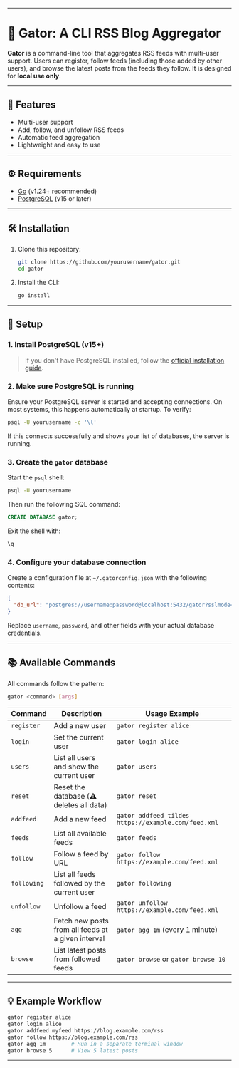 
---

# 🐊 Gator: A CLI RSS Blog Aggregator

**Gator** is a command-line tool that aggregates RSS feeds with multi-user support. Users can register, follow feeds (including those added by other users), and browse the latest posts from the feeds they follow. It is designed for **local use only**.

---

## 🚀 Features

* Multi-user support
* Add, follow, and unfollow RSS feeds
* Automatic feed aggregation
* Lightweight and easy to use

---

## ⚙️ Requirements

* [Go](https://golang.org/doc/install) (v1.24+ recommended)
* [PostgreSQL](https://www.postgresql.org/download/) (v15 or later)

---

## 🛠️ Installation

1. Clone this repository:

   ```bash
   git clone https://github.com/yourusername/gator.git
   cd gator
   ```

2. Install the CLI:

   ```bash
   go install
   ```

---

## 🧰 Setup

### 1. Install PostgreSQL (v15+)

> If you don't have PostgreSQL installed, follow the [official installation guide](https://www.postgresql.org/download/).

### 2. Make sure PostgreSQL is running

Ensure your PostgreSQL server is started and accepting connections. On most systems, this happens automatically at startup. To verify:

```bash
psql -U yourusername -c '\l'
```

If this connects successfully and shows your list of databases, the server is running.

### 3. Create the `gator` database

Start the `psql` shell:

```bash
psql -U yourusername
```

Then run the following SQL command:

```sql
CREATE DATABASE gator;
```

Exit the shell with:

```sql
\q
```

### 4. Configure your database connection

Create a configuration file at `~/.gatorconfig.json` with the following contents:

```json
{
  "db_url": "postgres://username:password@localhost:5432/gator?sslmode=disable"
}
```

Replace `username`, `password`, and other fields with your actual database credentials.

---

## 📚 Available Commands

All commands follow the pattern:

```bash
gator <command> [args]
```

| Command     | Description                                        | Usage Example                                       |
| ----------- | -------------------------------------------------- | --------------------------------------------------- |
| `register`  | Add a new user                                     | `gator register alice`                              |
| `login`     | Set the current user                               | `gator login alice`                                 |
| `users`     | List all users and show the current user           | `gator users`                                       |
| `reset`     | Reset the database (⚠️ deletes all data)           | `gator reset`                                       |
| `addfeed`   | Add a new feed                                     | `gator addfeed tildes https://example.com/feed.xml` |
| `feeds`     | List all available feeds                           | `gator feeds`                                       |
| `follow`    | Follow a feed by URL                               | `gator follow https://example.com/feed.xml`         |
| `following` | List all feeds followed by the current user        | `gator following`                                   |
| `unfollow`  | Unfollow a feed                                    | `gator unfollow https://example.com/feed.xml`       |
| `agg`       | Fetch new posts from all feeds at a given interval | `gator agg 1m` (every 1 minute)                     |
| `browse`    | List latest posts from followed feeds              | `gator browse` or `gator browse 10`                 |

---

## 💡 Example Workflow

```bash
gator register alice
gator login alice
gator addfeed myfeed https://blog.example.com/rss
gator follow https://blog.example.com/rss
gator agg 1m        # Run in a separate terminal window
gator browse 5      # View 5 latest posts
```

---
